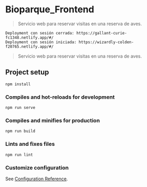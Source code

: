 # Bioparque_Frontend
> Servicio web para reservar visitas en una reserva de aves.
```
Deployment con sesión cerrada: https://gallant-curie-fc1348.netlify.app/#/
Deployment con sesión iniciada: https://wizardly-colden-f20765.netlify.app/#/
```



> Servicio web para reservar visitas en una reserva de aves.

## Project setup
```
npm install
```

### Compiles and hot-reloads for development
```
npm run serve
```

### Compiles and minifies for production
```
npm run build
```

### Lints and fixes files
```
npm run lint
```

### Customize configuration
See [Configuration Reference](https://cli.vuejs.org/config/).
